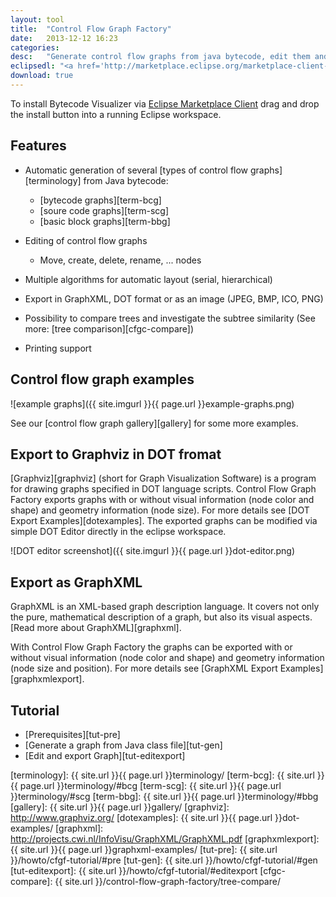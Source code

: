 ```yaml
---
layout:	tool
title:	"Control Flow Graph Factory"
date:	2013-12-12 16:23
categories:
desc:	"Generate control flow graphs from java bytecode, edit them and export to GraphXML, DOT or several image formats."
eclipsedl: "<a href='http://marketplace.eclipse.org/marketplace-client-intro?mpc_install=679' title='Drag and drop into a running Eclipse Indigo workspace to install Control Flow Graph Factory'> <img src='http://marketplace.eclipse.org/misc/installbutton.png'/> </a>"
download: true
---
```


To install Bytecode Visualizer via [Eclipse Marketplace Client][marketplace]
drag and drop the install button into a running Eclipse workspace.




Features
--------

* Automatic generation of several [types of control flow graphs][terminology]
  from Java bytecode: 
  	+ [bytecode graphs][term-bcg]
	+ [soure code graphs][term-scg]
	+ [basic block graphs][term-bbg]
	

* Editing of control flow graphs 
	+ Move, create, delete, rename, ... nodes

* Multiple algorithms for automatic layout (serial, hierarchical)
* Export in GraphXML, DOT format or as an image (JPEG, BMP, ICO, PNG)
* Possibility to compare trees and investigate the subtree similarity (See more: [tree comparison][cfgc-compare])
* Printing support




Control flow graph examples
---------------------------

![example graphs]({{ site.imgurl }}{{ page.url }}example-graphs.png)

See our [control flow graph gallery][gallery] for some more examples.




Export to Graphviz in DOT fromat
--------------------------------

[Graphviz][graphviz] (short for Graph Visualization Software) is a program for
drawing graphs specified in DOT language scripts. Control Flow Graph Factory
exports graphs with or without visual information (node color and shape) and
geometry information (node size). For more details see [DOT Export
Examples][dotexamples]. The exported graphs can be modified via simple DOT
Editor directly in the eclipse workspace. 

![DOT editor screenshot]({{ site.imgurl }}{{ page.url }}dot-editor.png)




Export as GraphXML
------------------

GraphXML is an XML-based graph description language. It covers not only the
pure, mathematical description of a graph, but also its visual aspects. [Read
more about GraphXML][graphxml]. 

With Control Flow Graph Factory the graphs can be exported with or without
visual information (node color and shape) and geometry information (node size
and position). For more details see [GraphXML Export Examples][graphxmlexport]. 




Tutorial
--------

* [Prerequisites][tut-pre]
* [Generate a graph from Java class file][tut-gen]
* [Edit and export Graph][tut-editexport]


[marketplace]: http://marketplace.eclipse.org/marketplace-client-intro
[terminology]: {{ site.url }}{{ page.url }}terminology/
[term-bcg]: {{ site.url }}{{ page.url }}terminology/#bcg
[term-scg]: {{ site.url }}{{ page.url }}terminology/#scg
[term-bbg]: {{ site.url }}{{ page.url }}terminology/#bbg
[gallery]: {{ site.url }}{{ page.url }}gallery/
[graphviz]: http://www.graphviz.org/
[dotexamples]: {{ site.url }}{{ page.url }}dot-examples/
[graphxml]: http://projects.cwi.nl/InfoVisu/GraphXML/GraphXML.pdf
[graphxmlexport]: {{ site.url }}{{ page.url }}graphxml-examples/
[tut-pre]: {{ site.url }}/howto/cfgf-tutorial/#pre
[tut-gen]: {{ site.url }}/howto/cfgf-tutorial/#gen
[tut-editexport]: {{ site.url }}/howto/cfgf-tutorial/#editexport
[cfgc-compare]: {{ site.url }}/control-flow-graph-factory/tree-compare/